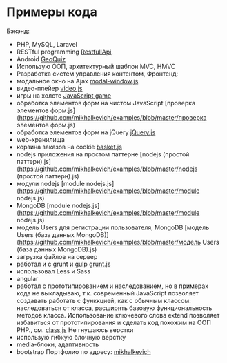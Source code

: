 # Примеры кода
Бэкэнд:
 * PHP, MySQL, Laravel
 * RESTful programming [RestfullApi](https://github.com/mikhalkevich/RestfullApi),
 * Android [GeoQuiz](https://github.com/mikhalkevich/GeoQuiz)
 * Использую ООП, архитектурный шаблон MVC, HMVC
 * Разработка систем управления контентом, 
Фронтенд: 
 * модальное окно на Ajax [modal-window.js](https://github.com/mikhalkevich/examples/blob/master/modal-window.js)
 * видео-плейер [video.js](https://github.com/mikhalkevich/examples/blob/master/video.js)
 * игры на холсте [JavaScript game]( https://github.com/mikhalkevich/losos) 
 * обработка элементов форм на чистом JavaScript [проверка элементов форм.js](https://github.com/mikhalkevich/examples/blob/master/проверка элементов форм.js)
 * обработка элементов форм на jQuery [jQuery.js](https://github.com/mikhalkevich/examples/blob/master/jQuery.js)
 * web-хранилища 
 * корзина заказов на cookie [basket.js](https://github.com/mikhalkevich/examples/blob/master/basket.js)
 * nodejs приложения на простом паттерне [nodejs (простой паттерн).js](https://github.com/mikhalkevich/examples/blob/master/nodejs (простой паттерн).js)
 * модули nodejs [module nodejs.js](https://github.com/mikhalkevich/examples/blob/master/module nodejs.js)
 * MongoDB [module nodejs.js](https://github.com/mikhalkevich/examples/blob/master/module nodejs.js)
 * модель Users для регистрации пользователя, MongoDB [модель Users (база данных MongoDB)](https://github.com/mikhalkevich/examples/blob/master/модель Users (база данных MongoDB).js)
 * загрузка файлов на сервер
 * работал и с grunt и gulp [grunt.js](https://github.com/mikhalkevich/examples/blob/master/grunt.js)
 * использовал Less и Sass
 * angular
 * работал с прототипированием и наследованием, но в примерах кода не выкладываю, т.к. современный JavaScript позволяет создавать работать с функкцией, как с обычным классом: наследоваться от класса, расширять базовую функциональность методов класса. Использование ключевого слова extend позволяет избавиться от прототипирования и сделать код похожим на ООП PHP., см. [class.js](https://github.com/mikhalkevich/examples/blob/master/class.js)
 Не гнушаюсь верстки
 * использую гибкую блочную верстку
 * media-блоки, адаптивность
 * bootstrap
 Портфолио по адресу:
 [mikhalkevich](http://mikhalkevich.colony.by)
 